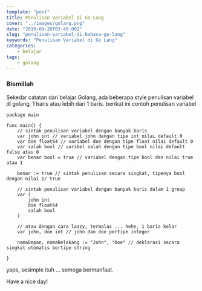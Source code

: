 ```yaml
---
template: "post"
title: Penulisan Variabel di Go Lang
cover: "../images/golang.png"
date: "2019-09-20T03:40:00Z"
slug: "penulisan-variabel-di-bahasa-go-lang"
keywords: "Penulisan Variabel di Go Lang"
categories: 
    - belajar 
tags:
    - golang
---
```


### Bismillah

Sekedar catatan dari belajar Golang, ada beberapa style penulisan variabel di golang, 1 baris atau lebih dari 1 baris. berikut ini contoh penulisan variabel

```golang
package main

func main() {
    // sintak penulisan variabel dengan banyak baris
    var john int // variabel john dengan tipe int nilai default 0
    var doe float64 // variabel doe dengan tipe float nilai default 0 
    var salah bool // varibel salah dengan tipe bool nilai default false atau 0
    var benar bool = true // variabel dengan tipe bool dan nilai true atau 1
    
    benar := true // sintak penulisan secara singkat, tipenya bool dengan nilai 1/ true

    // sintak penulisan variabel dengan banyak baris dalam 1 group
    var (
        john int
        doe float64
        salah bool 
    )
 
    // atau dengan cara lazzy, termalas ... hehe, 1 baris kelar
    var john, doe int // john dan doe pertipe integer

    namaDepan, namaBelakang := "John", "Doe" // deklarasi secara singkat otomatis bertipe string 

}
```

yaps, sesimple ituh ... semoga bermanfaat.

Have a nice day!